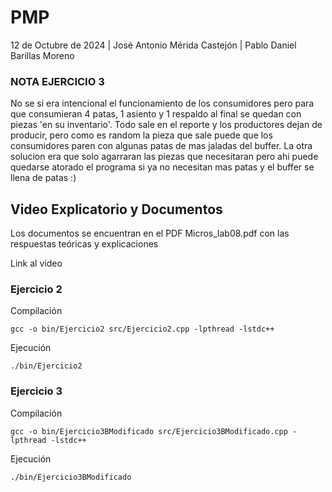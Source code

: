 # PMP
12 de Octubre de 2024 | José Antonio Mérida Castejón | Pablo Daniel Barillas Moreno
### NOTA EJERCICIO 3
No se si era intencional el funcionamiento de los consumidores pero para que consumieran 4 patas, 1 asiento y 1 respaldo al final se quedan con piezas 'en su inventario'. Todo sale en el reporte y los productores dejan de producir, pero como es random la pieza que sale puede que los consumidores paren con algunas patas de mas jaladas del buffer. La otra solucion era que solo agarraran las piezas que necesitaran pero ahi puede quedarse atorado el programa si ya no necesitan mas patas y el buffer se llena de patas :)

## Video Explicatorio y Documentos
Los documentos se encuentran en el PDF Micros_lab08.pdf con las respuestas teóricas y explicaciones

Link al video

### Ejercicio 2
Compilación

```
gcc -o bin/Ejercicio2 src/Ejercicio2.cpp -lpthread -lstdc++
```

Ejecución

```
./bin/Ejercicio2
```

### Ejercicio 3
Compilación

```
gcc -o bin/Ejercicio3BModificado src/Ejercicio3BModificado.cpp -lpthread -lstdc++
```

Ejecución

```
./bin/Ejercicio3BModificado
```